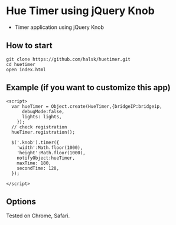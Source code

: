 Hue Timer using jQuery Knob
=============

- Timer application using jQuery Knob

How to start
-------

    git clone https://github.com/halsk/huetimer.git
    cd huetimer
    open index.html

Example (if you want to customize this app)
-------

    <script>
      var hueTimer = Object.create(HueTimer,{bridgeIP:bridgeip,
          debugMode:false,
          lights: lights,
        });
      // check registration
      hueTimer.registration();

      $('.knob').timer({
        'width':Math.floor(1000),
        'height':Math.floor(1000),
        notifyObject:hueTimer,
        maxTime: 180,
        secondTime: 120,
      });

    </script>

Options
-------


Tested on Chrome, Safari.


